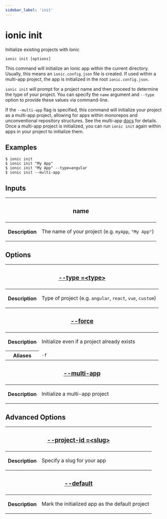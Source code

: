 ```yaml
---
sidebar_label: 'init'
---
```


# ionic init

Initialize existing projects with Ionic

```shell
ionic init [options]
```

This command will initialize an Ionic app within the current directory. Usually, this means an `ionic.config.json` file is created. If used within a multi-app project, the app is initialized in the root `ionic.config.json`.

`ionic init` will prompt for a project name and then proceed to determine the type of your project. You can specify the `name` argument and `--type` option to provide these values via command-line.

If the `--multi-app` flag is specified, this command will initialize your project as a multi-app project, allowing for apps within monorepos and unconventional repository structures. See the multi-app [docs](https://ionicframework.com/docs/cli/configuration#multi-app-projects) for details. Once a multi-app project is initialized, you can run `ionic init` again within apps in your project to initialize them.

## Examples

```shell
$ ionic init
$ ionic init "My App"
$ ionic init "My App" --type=angular
$ ionic init --multi-app
```

## Inputs

<table className="reference-table">
  <thead>
    <tr>
      <th colSpan="2">
        <h3>name</h3>
      </th>
    </tr>
  </thead>
  <tbody>
    <tr>
      <th>Description</th>
      <td>
        <p>
          The name of your project (e.g. <code>myApp</code>, <code>"My App"</code>)
        </p>
      </td>
    </tr>
  </tbody>
</table>

## Options

<table className="reference-table">
  <thead>
    <tr>
      <th colSpan="2">
        <h3>
          <a href="#option-type" id="option-type">
            --type
            <span class="option-spec"> =&lt;type&gt;</span>
          </a>
        </h3>
      </th>
    </tr>
  </thead>
  <tbody>
    <tr>
      <th>Description</th>
      <td>
        <p>
          Type of project (e.g. <code>angular</code>, <code>react</code>, <code>vue</code>, <code>custom</code>)
        </p>
      </td>
    </tr>
  </tbody>
  <thead>
    <tr>
      <th colSpan="2">
        <h3>
          <a href="#option-force" id="option-force">
            --force
          </a>
        </h3>
      </th>
    </tr>
  </thead>
  <tbody>
    <tr>
      <th>Description</th>
      <td>
        <p>Initialize even if a project already exists</p>
      </td>
    </tr>
    <tr>
      <th>Aliases</th>
      <td>
        <code>-f</code>
      </td>
    </tr>
  </tbody>
  <thead>
    <tr>
      <th colSpan="2">
        <h3>
          <a href="#option-multi-app" id="option-multi-app">
            --multi-app
          </a>
        </h3>
      </th>
    </tr>
  </thead>
  <tbody>
    <tr>
      <th>Description</th>
      <td>
        <p>Initialize a multi-app project</p>
      </td>
    </tr>
  </tbody>
</table>

## Advanced Options

<table className="reference-table">
  <thead>
    <tr>
      <th colSpan="2">
        <h3>
          <a href="#option-project-id" id="option-project-id">
            --project-id
            <span class="option-spec"> =&lt;slug&gt;</span>
          </a>
        </h3>
      </th>
    </tr>
  </thead>
  <tbody>
    <tr>
      <th>Description</th>
      <td>
        <div>
          <p>Specify a slug for your app</p>
        </div>
      </td>
    </tr>
  </tbody>
  <thead>
    <tr>
      <th colSpan="2">
        <h3>
          <a href="#option-default" id="option-default">
            --default
          </a>
        </h3>
      </th>
    </tr>
  </thead>
  <tbody>
    <tr>
      <th>Description</th>
      <td>
        <div>
          <p>Mark the initialized app as the default project</p>
        </div>
      </td>
    </tr>
  </tbody>
</table>
